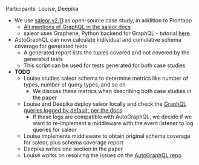 Participants: Louise, Deepika

- We use [saleor v2.11](https://github.com/mirumee/saleor/tree/2.11) as open-source case study, in addition to Frontapp
  - [All mentions of GraphQL in the saleor docs](https://docs.saleor.io/search?q=graphql)
  - saleor uses Graphene, Python backend for GraphQL - tutorial [here](https://www.howtographql.com/graphql-python/0-introduction/)
- AutoGraphQL can now calculate individual and cumulative schema coverage for generated tests
  - A generated report lists the tuples covered and not covered by the generated tests
  - This script can be used for tests generated for both case studies
- **TODO**
  - Louise studies saleor schema to determine metrics like number of types, number of query types, and so on
    - We discuss these metrics when describing both case studies in the paper
  - Louise and Deepika deploy saleor locally and check the [GraphQL queries logged by default, per the docs](https://docs.saleor.io/docs/3.0/developer/running-saleor/monitoring)
    - If these logs are compatible with AutoGraphQL, we decide if we want to re-implement a middleware with the event listener to log queries for saleor
  - Louise implements middleware to obtain original schema coverage for saleor, plus schema coverage report
  - Deepika writes one section in the paper
  - Louise works on resolving the issues on the [AutoGraphQL repo](https://github.com/louisezetterlund/autographql,)
